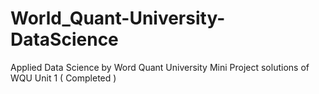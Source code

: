 # World_Quant-University-DataScience
Applied Data Science by Word Quant University
Mini Project solutions of WQU Unit 1 ( Completed ) 
